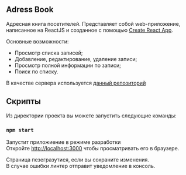 ## Adress Book

Адресная книга посетителей. Представляет собой web-приложение, написанное на ReactJS и созданное с помощью [Create React App](https://github.com/facebook/create-react-app).

Основные возможности:
+ Просмотр списка записей;
+ Добавление, редактирование, удаление записи;
+ Просмотр полной информации по записи;
+ Поиск по списку.

В качестве сервера используется [данный репозиторий](https://github.com/strictkod1899/AspNet_VueJs)

## Скрипты

Из директории проекта вы можете запустить следующие команды:

### `npm start`

Запустит приложиение в режиме разработки <br>
Откройте [http://localhost:3000](http://localhost:3000) чтобы просматривать его в браузере.

Страница пезегразутися, если вы сохраните изменения. <br>
В случае ошибки линтер отправит уведомление в консоль.


